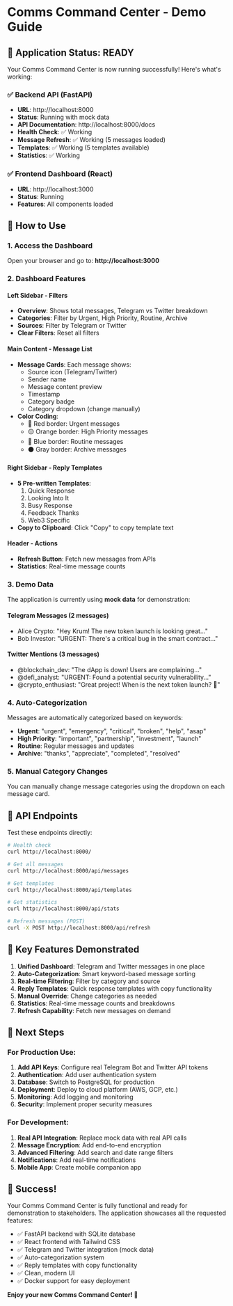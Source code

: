 # Comms Command Center - Demo Guide

## 🎉 Application Status: READY

Your Comms Command Center is now running successfully! Here's what's working:

### ✅ Backend API (FastAPI)
- **URL**: http://localhost:8000
- **Status**: Running with mock data
- **API Documentation**: http://localhost:8000/docs
- **Health Check**: ✅ Working
- **Message Refresh**: ✅ Working (5 messages loaded)
- **Templates**: ✅ Working (5 templates available)
- **Statistics**: ✅ Working

### ✅ Frontend Dashboard (React)
- **URL**: http://localhost:3000
- **Status**: Running
- **Features**: All components loaded

## 🚀 How to Use

### 1. Access the Dashboard
Open your browser and go to: **http://localhost:3000**

### 2. Dashboard Features

#### Left Sidebar - Filters
- **Overview**: Shows total messages, Telegram vs Twitter breakdown
- **Categories**: Filter by Urgent, High Priority, Routine, Archive
- **Sources**: Filter by Telegram or Twitter
- **Clear Filters**: Reset all filters

#### Main Content - Message List
- **Message Cards**: Each message shows:
  - Source icon (Telegram/Twitter)
  - Sender name
  - Message content preview
  - Timestamp
  - Category badge
  - Category dropdown (change manually)
- **Color Coding**:
  - 🔴 Red border: Urgent messages
  - 🟡 Orange border: High Priority messages
  - 🔵 Blue border: Routine messages
  - ⚫ Gray border: Archive messages

#### Right Sidebar - Reply Templates
- **5 Pre-written Templates**:
  1. Quick Response
  2. Looking Into It
  3. Busy Response
  4. Feedback Thanks
  5. Web3 Specific
- **Copy to Clipboard**: Click "Copy" to copy template text

#### Header - Actions
- **Refresh Button**: Fetch new messages from APIs
- **Statistics**: Real-time message counts

### 3. Demo Data

The application is currently using **mock data** for demonstration:

#### Telegram Messages (2 messages)
- Alice Crypto: "Hey Krum! The new token launch is looking great..."
- Bob Investor: "URGENT: There's a critical bug in the smart contract..."

#### Twitter Mentions (3 messages)
- @blockchain_dev: "The dApp is down! Users are complaining..."
- @defi_analyst: "URGENT: Found a potential security vulnerability..."
- @crypto_enthusiast: "Great project! When is the next token launch? 🚀"

### 4. Auto-Categorization

Messages are automatically categorized based on keywords:

- **Urgent**: "urgent", "emergency", "critical", "broken", "help", "asap"
- **High Priority**: "important", "partnership", "investment", "launch"
- **Routine**: Regular messages and updates
- **Archive**: "thanks", "appreciate", "completed", "resolved"

### 5. Manual Category Changes

You can manually change message categories using the dropdown on each message card.

## 🔧 API Endpoints

Test these endpoints directly:

```bash
# Health check
curl http://localhost:8000/

# Get all messages
curl http://localhost:8000/api/messages

# Get templates
curl http://localhost:8000/api/templates

# Get statistics
curl http://localhost:8000/api/stats

# Refresh messages (POST)
curl -X POST http://localhost:8000/api/refresh
```

## 🎯 Key Features Demonstrated

1. **Unified Dashboard**: Telegram and Twitter messages in one place
2. **Auto-Categorization**: Smart keyword-based message sorting
3. **Real-time Filtering**: Filter by category and source
4. **Reply Templates**: Quick response templates with copy functionality
5. **Manual Override**: Change categories as needed
6. **Statistics**: Real-time message counts and breakdowns
7. **Refresh Capability**: Fetch new messages on demand

## 🚀 Next Steps

### For Production Use:
1. **Add API Keys**: Configure real Telegram Bot and Twitter API tokens
2. **Authentication**: Add user authentication system
3. **Database**: Switch to PostgreSQL for production
4. **Deployment**: Deploy to cloud platform (AWS, GCP, etc.)
5. **Monitoring**: Add logging and monitoring
6. **Security**: Implement proper security measures

### For Development:
1. **Real API Integration**: Replace mock data with real API calls
2. **Message Encryption**: Add end-to-end encryption
3. **Advanced Filtering**: Add search and date range filters
4. **Notifications**: Add real-time notifications
5. **Mobile App**: Create mobile companion app

## 🎉 Success!

Your Comms Command Center is fully functional and ready for demonstration to stakeholders. The application showcases all the requested features:

- ✅ FastAPI backend with SQLite database
- ✅ React frontend with Tailwind CSS
- ✅ Telegram and Twitter integration (mock data)
- ✅ Auto-categorization system
- ✅ Reply templates with copy functionality
- ✅ Clean, modern UI
- ✅ Docker support for easy deployment

**Enjoy your new Comms Command Center! 🚀**
